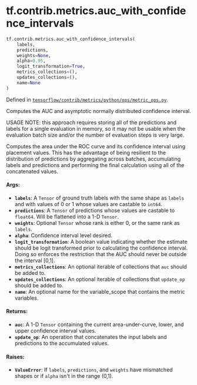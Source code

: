 <div itemscope itemtype="http://developers.google.com/ReferenceObject">
<meta itemprop="name" content="tf.contrib.metrics.auc_with_confidence_intervals" />
<meta itemprop="path" content="Stable" />
</div>

# tf.contrib.metrics.auc_with_confidence_intervals

``` python
tf.contrib.metrics.auc_with_confidence_intervals(
    labels,
    predictions,
    weights=None,
    alpha=0.95,
    logit_transformation=True,
    metrics_collections=(),
    updates_collections=(),
    name=None
)
```



Defined in [`tensorflow/contrib/metrics/python/ops/metric_ops.py`](/code/stable/tensorflow/contrib/metrics/python/ops/metric_ops.py).

Computes the AUC and asymptotic normally distributed confidence interval.

USAGE NOTE: this approach requires storing all of the predictions and labels
for a single evaluation in memory, so it may not be usable when the evaluation
batch size and/or the number of evaluation steps is very large.

Computes the area under the ROC curve and its confidence interval using
placement values. This has the advantage of being resilient to the
distribution of predictions by aggregating across batches, accumulating labels
and predictions and performing the final calculation using all of the
concatenated values.

#### Args:

* <b>`labels`</b>: A `Tensor` of ground truth labels with the same shape as `labels`
    and with values of 0 or 1 whose values are castable to `int64`.
* <b>`predictions`</b>: A `Tensor` of predictions whose values are castable to
    `float64`. Will be flattened into a 1-D `Tensor`.
* <b>`weights`</b>: Optional `Tensor` whose rank is either 0, or the same rank as
    `labels`.
* <b>`alpha`</b>: Confidence interval level desired.
* <b>`logit_transformation`</b>: A boolean value indicating whether the estimate should
    be logit transformed prior to calculating the confidence interval. Doing
    so enforces the restriction that the AUC should never be outside the
    interval [0,1].
* <b>`metrics_collections`</b>: An optional iterable of collections that `auc` should
    be added to.
* <b>`updates_collections`</b>: An optional iterable of collections that `update_op`
    should be added to.
* <b>`name`</b>: An optional name for the variable_scope that contains the metric
    variables.


#### Returns:

* <b>`auc`</b>: A 1-D `Tensor` containing the current area-under-curve, lower, and
    upper confidence interval values.
* <b>`update_op`</b>: An operation that concatenates the input labels and predictions
    to the accumulated values.


#### Raises:

* <b>`ValueError`</b>: If `labels`, `predictions`, and `weights` have mismatched shapes
  or if `alpha` isn't in the range (0,1).